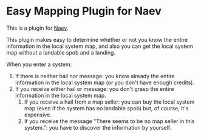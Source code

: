 <!--
This plugin is free software: you can redistribute it and/or modify
it under the terms of the GNU General Public License as published by
the Free Software Foundation, either version 3 of the License, or
(at your option) any later version.

This plugin is distributed in the hope that it will be useful,
but WITHOUT ANY WARRANTY; without even the implied warranty of
MERCHANTABILITY or FITNESS FOR A PARTICULAR PURPOSE.  See the
GNU General Public License for more details.

You should have received a copy of the GNU General Public License
along with this plugin.  If not, see <http://www.gnu.org/licenses/>.

Copyright © 2023 OOTA, Masato
-->

# Easy Mapping Plugin for Naev
This is a plugin for [Naev](https://github.com/naev/naev).

This plugin makes easy to determine whether or not you know the entire information in the local system map, and also you can get the local system map without a landable spob and a landing.

When you enter a system:
1. If there is neither hail nor message: you know already the entire information in the local system map (or you don't have enough credits).
1. If you receive either hail or message: you don't grasp the entire information in the local system map.
	1. If you receive a hail from a map seller: you can buy the local system map (even if the system has no landable spob) but, of course, it's expensive.
	1. If you receive the message "There seems to be no map seller in this system.": you have to discover the information by yourself.
